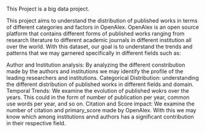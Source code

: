 This Project is a big data project. 

This project aims to understand the distribution of published works in terms of different categories and factors in OpenAlex. OpenAlex is an open source platform that contains different forms of published works ranging from research literature to different academic journals in different institution all over the world. With this dataset, our goal is to understand the trends and patterns that we may garnered specifically in different fields such as:

Author and Institution analysis: By analyzing the different constribution made by the authors and institutions we may identify the profile of the leading researchers and institutions.
Categorical Distribution: understanding the different distribution of published works in different fields and domain.
Temporal Trends: We examine the evolution of published wokrs over the years. This could in the form of number of publication per year, common use words per year, and so on.
Citation and Score impact: We examine the number of citation and primary_score made by OpenAlex. With this we may know which among institutions annd authors has a significant contribution in their respective field.

